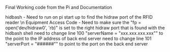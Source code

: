 Final Working code from the Pi and Documentation


hidbash - Need to run on pi start up to find the hidraw port of the RFID reader \n
Equipment Access Code - Need to make sure the "fp = open('dev/hidraw0', 'rb)" is set to the right hidraw port that is found with the hidbash shell
    need to change line 100 "serverName = "xxx.xxx.xxx.xxx"" to the point to the IP address of back end server
    need to change line 101 "serverPort = "######"" to point to the port on the back end server
